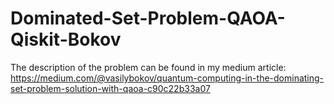 # Dominated-Set-Problem-QAOA-Qiskit-Bokov
The description of the problem can be found in my medium article:
https://medium.com/@vasilybokov/quantum-computing-in-the-dominating-set-problem-solution-with-qaoa-c90c22b33a07
